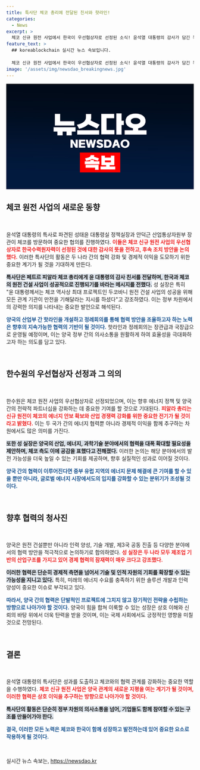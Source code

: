 ```yaml
---
title: 특사단 체코 총리에 전달된 친서와 핫라인!
categories:
  - News
excerpt: >
  체코 신규 원전 사업에서 한국이 우선협상자로 선정된 소식! 윤석열 대통령의 감사가 담긴 특별한 만남이 이루어졌습니다. 두 나라의 강력한 에너지 협력 가능성이 열리는 지금, 어떤 후속 조치가 기다리고 있을까요? 클릭해서 자세히 알아보세요!
feature_text: >
  ## koreablockchain 실시간 뉴스 속보입니다.

  체코 신규 원전 사업에서 한국이 우선협상자로 선정된 소식! 윤석열 대통령의 감사가 담긴 특별한 만남이 이루어졌습니다. 두 나라의 강력한 에너지 협력 가능성이 열리는 지금, 어떤 후속 조치가 기다리고 있을까요? 클릭해서 자세히 알아보세요!
image: '/assets/img/newsdao_breakingnews.jpg'
---
```


<p><img src="/assets/img/newsdao_breakingnews.jpg" alt="koreablockchain 속보" /></p>

<h2 data-ke-size="size26">체코 원전 사업의 새로운 동향</h2>

<p data-ke-size="size16">&nbsp;</p>

<p>윤석열 대통령의 특사로 파견된 성태윤 대통령실 정책실장과 안덕근 산업통상자원부 장관이 체코를 방문하여 중요한 협의를 진행하였다. <b><span style="color: #ee2323;">이들은 체코 신규 원전 사업의 우선협상자로 한국수력원자력이 선정된 것에 대한 감사의 뜻을 전하고, 후속 조치 방안을 논의했다.</span></b> 이러한 특사단의 활동은 두 나라 간의 협력 강화 및 경제적 이익을 도모하기 위한 중요한 계기가 될 것을 기대하게 만든다.</p>

<p><b><span style="background-color: #21538527;">특사단은 페트르 피알라 체코 총리에게 윤 대통령의 감사 친서를 전달하며, 한국과 체코의 원전 건설 사업이 성공적으로 진행되기를 바라는 메시지를 전했다.</span></b> 성 실장은 특히 "윤 대통령께서는 체코 역사상 최대 프로젝트인 두코바니 원전 건설 사업의 성공을 위해 모든 관계 기관이 만전을 기해달라는 지시를 하셨다"고 강조하였다. 이는 정부 차원에서의 강력한 의지를 나타내는 중요한 발언으로 해석된다.</p>

<p><b><span style="color: #1a5490;">양국의 산업부 간 핫라인을 개설하고 정례회의를 통해 협력 방안을 조율하고자 하는 노력은 향후의 지속가능한 협력의 기반이 될 것이다.</span></b> 핫라인과 정례회의는 장관급과 국장급으로 운영될 예정이며, 이는 양국 정부 간의 의사소통을 원활하게 하여 효율성을 극대화하고자 하는 의도를 담고 있다.</p>

<p data-ke-size="size16">&nbsp;</p>

<h2 data-ke-size="size26">한수원의 우선협상자 선정과 그 의의</h2>

<p data-ke-size="size16">&nbsp;</p>

<p>한수원은 체코 원전 사업의 우선협상자로 선정되었으며, 이는 향후 에너지 정책 및 양국 간의 전략적 파트너십을 강화하는 데 중요한 기여를 할 것으로 기대된다. <b><span style="color: #ee2323;">피알라 총리는 신규 원전이 체코의 에너지 안보 확보와 산업 경쟁력 강화를 위한 중요한 전기가 될 것이라고 밝혔다.</span></b> 이는 두 국가 간의 에너지 협력뿐 아니라 경제적 이익을 함께 추구하는 차원에서도 많은 의미를 가진다.</p>

<p><b><span style="background-color: #21538527;">또한 성 실장은 양국의 산업, 에너지, 과학기술 분야에서의 협력을 대폭 확대할 필요성을 제안하며, 체코 측도 이에 공감을 표했다고 전해졌다.</span></b> 이러한 논의는 해당 분야에서의 발전 가능성을 더욱 높일 수 있는 기회를 제공하며, 향후 실질적인 성과로 이어질 것이다.</p>

<p><b><span style="color: #1a5490;">양국 간의 협력이 이루어진다면 중부 유럽 지역의 에너지 문제 해결에 큰 기여를 할 수 있을 뿐만 아니라, 글로벌 에너지 시장에서도의 입지를 강화할 수 있는 분위기가 조성될 것이다.</span></b> </p>

<p data-ke-size="size16">&nbsp;</p>

<h2 data-ke-size="size26">향후 협력의 청사진</h2>

<p data-ke-size="size16">&nbsp;</p>

<p>양국은 원전 건설뿐만 아니라 인력 양성, 기술 개발, 제3국 공동 진출 등 다양한 분야에서의 협력 방안을 적극적으로 논의하기로 합의하였다. <b><span style="color: #ee2323;">성 실장은 두 나라 모두 제조업 기반의 산업구조를 가지고 있어 경제 협력의 잠재력이 매우 크다고 강조했다.</span></b> </p>

<p><b><span style="background-color: #21538527;">이러한 협력은 단순히 경제적 측면을 넘어서 기술 및 인적 자원의 기회를 확장할 수 있는 가능성을 지니고 있다.</span></b> 특히, 미래의 에너지 수요를 충족하기 위한 솔루션 개발과 인력 양성이 중요한 이슈로 부각되고 있다.</p>

<p><b><span style="color: #1a5490;">따라서, 양국 간의 협력은 단발적인 프로젝트에 그치지 않고 장기적인 전략을 수립하는 방향으로 나아가야 할 것이다.</span></b> 양국이 힘을 합쳐 이룩할 수 있는 성장은 상호 이해와 신뢰의 바탕 위에서 더욱 탄력을 받을 것이며, 이는 국제 사회에서도 긍정적인 영향을 미칠 것으로 전망된다.</p>

<p data-ke-size="size16">&nbsp;</p>

<h2 data-ke-size="size26">결론</h2>

<p data-ke-size="size16">&nbsp;</p>

<p>윤석열 대통령의 특사단은 성과를 도출하고 체코와의 협력 관계를 강화하는 중요한 역할을 수행하였다. <b><span style="color: #ee2323;">체코 신규 원전 사업은 양국 관계의 새로운 지평을 여는 계기가 될 것이며, 이러한 협력은 상호 이익을 추구하는 방향으로 나아가야 할 것이다.</span></b> </p>

<p><b><span style="background-color: #21538527;">특사단의 활동은 단순히 정부 차원의 의사소통을 넘어, 기업들도 함께 참여할 수 있는 구조를 만들어가야 한다.</span></b> </p>

<p><b><span style="color: #1a5490;">결국, 이러한 모든 노력은 체코와 한국이 함께 성장하고 발전하는데 있어 중요한 요소로 작용하게 될 것이다.</span></b></p>

<p data-ke-size="size16">&nbsp;</p>
실시간 뉴스 속보는, <a href="https://newsdao.kr" rel="dofollow">https://newsdao.kr</a>


